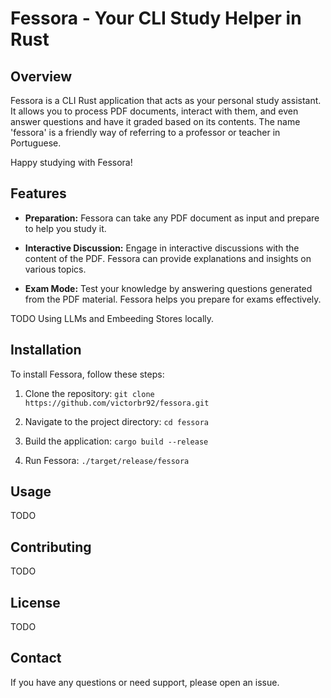 # Fessora - Your CLI Study Helper in Rust

## Overview

Fessora is a CLI Rust application that acts as your personal study assistant. It allows you to process PDF documents, interact with them, and even answer questions and have it graded based on its contents. The name 'fessora' is a friendly way of referring to a professor or teacher in Portuguese.

Happy studying with Fessora!

## Features

- **Preparation:** Fessora can take any PDF document as input and prepare to help you study it.

- **Interactive Discussion:** Engage in interactive discussions with the content of the PDF. Fessora can provide explanations and insights on various topics.

- **Exam Mode:** Test your knowledge by answering questions generated from the PDF material. Fessora helps you prepare for exams effectively.

TODO
Using LLMs and Embeeding Stores locally.

## Installation

To install Fessora, follow these steps:

1. Clone the repository: `git clone https://github.com/victorbr92/fessora.git`

2. Navigate to the project directory: `cd fessora`

3. Build the application: `cargo build --release`

4. Run Fessora: `./target/release/fessora`

## Usage

TODO

## Contributing

TODO

## License

TODO

## Contact

If you have any questions or need support, please open an issue.

